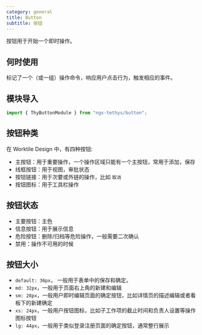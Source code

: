 ```yaml
---
category: general
title: Button
subtitle: 按钮
---
```


<div class="dg-alert dg-alert-info">按钮用于开始一个即时操作。</div>

## 何时使用
标记了一个（或一组）操作命令，响应用户点击行为，触发相应的事件。

## 模块导入
```ts
import { ThyButtonModule } from "ngx-tethys/button";
```

## 按钮种类
在 Worktile Design 中，有四种按钮:

- 主按钮：用于重要操作，一个操作区域只能有一个主按钮，常用于添加，保存
- 线框按钮：用于视图，审批状态
- 按钮链接：用于次要或外链的操作，比如 `取消`
- 按钮图标：用于工具栏操作

## 按钮状态

- 主要按钮：主色
- 信息按钮：用于展示信息
- 危险按钮：删除/归档等危险操作，一般需要二次确认
- 禁用：操作不可用的时候

## 按钮大小
- `default: 36px`， 一般用于表单中的保存和确定。
- `md: 32px`，一般用于页面右上角的新建和编辑
- `sm: 28px`，一般用户即时编辑页面的确定按钮，比如详情页的描述编辑或者看板下的新建确定
- `xs: 24px`，一般用户按钮图标，比如子工作项的截止时间和负责人设置等操作图标按钮
- `lg: 44px`，一般用于类似登录注册页面的确定按钮，通常整行展示
